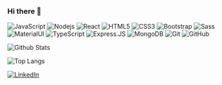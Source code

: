 ### Hi there 👋



![JavaScript](https://img.shields.io/badge/-JavaScript-black?style=flat-square&logo=javascript)
![Nodejs](https://img.shields.io/badge/-Nodejs-black?style=flat-square&logo=Node.js)
![React](https://img.shields.io/badge/-React-black?style=flat-square&logo=react)
![HTML5](https://img.shields.io/badge/-HTML5-E34F26?style=flat-square&logo=html5&logoColor=white)
![CSS3](https://img.shields.io/badge/-CSS3-1572B6?style=flat-square&logo=css3)
![Bootstrap](https://img.shields.io/badge/-Bootstrap-563D7C?style=flat-square&logo=bootstrap)
 <img alt="Sass" src="https://img.shields.io/badge/-Sass-CC6699?style=flat-square&logo=sass&logoColor=white" />
![MaterialUI](https://img.shields.io/badge/-MatrialUI-0081CB?style=plastic&logo=material-UI)
![TypeScript](https://img.shields.io/badge/-TypeScript-007ACC?style=flat-square&logo=typescript)
![Express.JS](https://img.shields.io/badge/-Express.JS-c7b198?style=plastic&logo=Express.JS)
![MongoDB](https://img.shields.io/badge/-MongoDB-black?style=flat-square&logo=mongodb)
![Git](https://img.shields.io/badge/-Git-black?style=flat-square&logo=git)
![GitHub](https://img.shields.io/badge/-GitHub-181717?style=flat-square&logo=github)


![Github Stats](https://github-readme-stats.vercel.app/api?username=Hamidreza-khushab&count_private=true&show_icons=true&include_all_commits=true)

![Top Langs](https://github-readme-stats.vercel.app/api/top-langs/?username=Hamidreza-khushab&hide=TeX&layout=compact)


<a href="https://www.linkedin.com/in/hamidreza-khushab-318764231/" target="_blank"><img alt="LinkedIn" src="https://www.linkedin.com/feed/?trk=DACH-SEM_google-adwords_brand-ghp" /></a>
